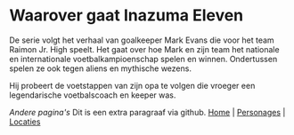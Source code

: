 # Waarover gaat Inazuma Eleven

De serie volgt het verhaal van goalkeeper Mark Evans die voor het team Raimon Jr. High speelt. Het gaat over hoe Mark en zijn team het nationale en internationale voetbalkampioenschap spelen en winnen. Ondertussen spelen ze ook tegen aliens en mythische wezens.

Hij probeert de voetstappen van zijn opa te volgen die vroeger een legendarische voetbalscoach en keeper was.

*Andere pagina's*
Dit is een extra paragraaf via github.
[Home](./index.md) |  [Personages](./personages.md) | [Locaties](./locaties.md)

